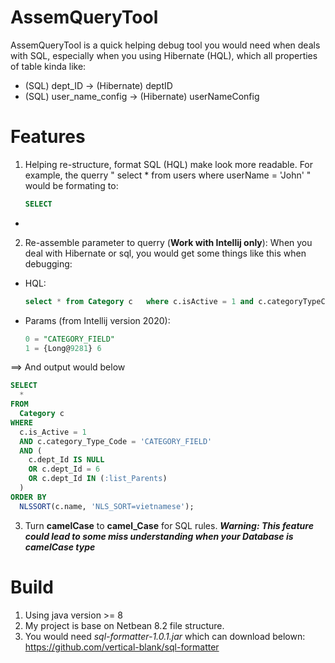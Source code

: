# AssemQueryTool

AssemQueryTool is a quick helping debug tool you would need when deals with SQL, especially when you using Hibernate (HQL), which all properties of table kinda like:

- (SQL) dept_ID -> (Hibernate) deptID
- (SQL) user_name_config -> (Hibernate) userNameConfig

# Features

1. Helping re-structure, format SQL (HQL) make look more readable. For example, the querry 
   " select * from users where userName = 'John' "
   would be formating to: 
   ```sql
   SELECT

  *

2. Re-assemble parameter to querry (**Work with Intellij only**): When you deal with Hibernate or sql, you would get some things like this when debugging:
- HQL: 
  
  ```sql
  select * from Category c   where c.isActive = 1 and c.categoryTypeCode=?  AND (c.deptId  IS NULL OR c.deptId = ? OR c.deptId IN (:listParents)) order by   NLSSORT(c.name,'NLS_SORT=vietnamese')
  ```
- Params (from Intellij version 2020): 
  
  ```sql
  0 = "CATEGORY_FIELD"
  1 = {Long@9281} 6
  ```

==> And output would below

```sql
SELECT
  *
FROM
  Category c
WHERE
  c.is_Active = 1
  AND c.category_Type_Code = 'CATEGORY_FIELD'
  AND (
    c.dept_Id IS NULL
    OR c.dept_Id = 6
    OR c.dept_Id IN (:list_Parents)
  )
ORDER BY
  NLSSORT(c.name, 'NLS_SORT=vietnamese');
```

3. Turn **camelCase** to **camel_Case** for SQL rules. 
   ***Warning: This feature could lead to some miss understanding when your Database is camelCase type***

# Build

1. Using java version >= 8
2. My project is base on Netbean 8.2 file structure. 
3. You would need *sql-formatter-1.0.1.jar* which can download belown:   
   https://github.com/vertical-blank/sql-formatter
